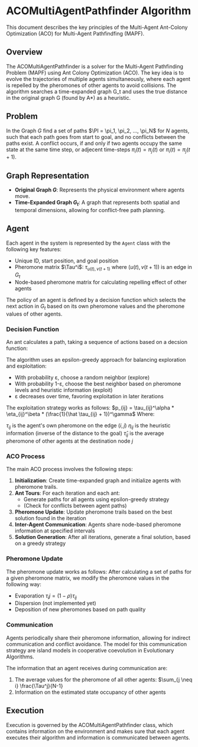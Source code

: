 # ACOMultiAgentPathfinder Algorithm

This document describes the key principles of the Multi-Agent Ant-Colony Optimization (ACO) for Multi-Agent Pathfindfing (MAPF).

## Overview

The ACOMultiAgentPathfinder is a solver for the Multi-Agent Pathfinding Problem (MAPF) using Ant Colony Optimization (ACO). The key idea is to evolve the trajectories of multiple agents simultaneously, where each agent is repelled by the pheromones of other agents to avoid collisions. The algorithm searches a time-expanded graph G_t and uses the true distance in the original graph G (found by A*) as a heuristic.

## Problem

In the Graph $G$ find a set of paths $\PI = \pi_1, \pi_2, ..., \pi_N$ for $N$ agents, such that each path goes from start to goal, and no conflicts between the paths exist.
A conflict occurs, if and only if two agents occupy the same state at the same time step, or adjecent time-steps $\pi_i(t) = \pi_j(t)$ or $\pi_i(t) = \pi_j(t+1)$.

## Graph Representation

- **Original Graph $G$**: Represents the physical environment where agents move.
- **Time-Expanded Graph $G_t$**: A graph that represents both spatial and temporal dimensions, allowing for conflict-free path planning.

## Agent

Each agent in the system is represented by the `Agent` class with the following key features:

- Unique ID, start position, and goal position
- Pheromone matrix $\Tau^i$: $\tau_{u(t),v(t+1)}$ where $(u(t),v(t+1))$ is an edge in $G_t$ 
- Node-based pheromone matrix for calculating repelling effect of other agents

The policy of an agent is defined by a decision function which selects the next action in $G_t$ based on its own pheromone values and the pheromone values of other agents.

### Decision Function

An ant calculates a path, taking a sequence of actions based on a decsion function:

The algorithm uses an epsilon-greedy approach for balancing exploration and exploitation:

- With probability ε, choose a random neighbor (explore)
- With probability 1-ε, choose the best neighbor based on pheromone levels and heuristic information (exploit)
- ε decreases over time, favoring exploitation in later iterations

The exploitation strategy works as follows:
$p_{ij} = \tau_{ij}^\alpha * \eta_{ij}^\beta * (\frac{1}{\hat \tau_{ij} + 1})^\gamma$
Where:

$\tau_{ij}$ is the agent's own pheromone on the edge $(i,j)$
$\eta_{ij}$ is the heuristic information (inverse of the distance to the goal)
$\hat \tau_{ij}$ is the average pheromone of other agents at the destination node $j$
### ACO Process

The main ACO process involves the following steps:

1. **Initialization**: Create time-expanded graph and initialize agents with pheromone trails.
2. **Ant Tours**: For each iteration and each ant:
   - Generate paths for all agents using epsilon-greedy strategy
   - (Check for conflicts between agent paths)
3. **Pheromone Update**: Update pheromone trails based on the best solution found in the iteration
4. **Inter-Agent Communication**: Agents share node-based pheromone information at specified intervals
5. **Solution Generation**: After all iterations, generate a final solution, based on a greedy strategy

### Pheromone Update

The pheromone update works as follows:
After calculating a set of paths for a given pheromone matrix, we modify the pheromone values in the following way:
- Evaporation $\tau_ij = (1 - \rho) \tau_{ij}$
- Dispersion (not implemented yet)
- Deposition of new pheromones based on path quality

### Communication

Agents periodically share their pheromone information, allowing for indirect communication and conflict avoidance.
The model for this communication strategy are island models in cooperative coevolution in Evolutionary Algorithms.

The information that an agent receives during communication are:
1) The average values for the pheromone of all other agents: $\sum_{j \neq i} \frac{\Tau^j}{N-1}
2) Information on the estimated state occupancy of other agents

## Execution

Execution is governed by the ACOMultiAgentPathfinder class, which contains information on the environment and makes sure that each agent executes their algorithm and information is communicated between agents.